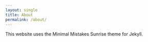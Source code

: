 ```yaml
---
layout: single
title: About
permalink: /about/
---
```


This website uses the Minimal Mistakes Sunrise theme for Jekyll. 
